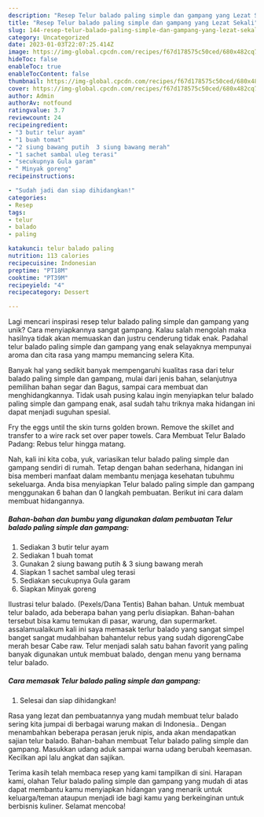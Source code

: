 ```yaml
---
description: "Resep Telur balado paling simple dan gampang yang Lezat Sekali"
title: "Resep Telur balado paling simple dan gampang yang Lezat Sekali"
slug: 144-resep-telur-balado-paling-simple-dan-gampang-yang-lezat-sekali
category: Uncategorized
date: 2023-01-03T22:07:25.414Z
image: https://img-global.cpcdn.com/recipes/f67d178575c50ced/680x482cq70/telur-balado-paling-simple-dan-gampang-foto-resep-utama.jpg
hideToc: false
enableToc: true
enableTocContent: false
thumbnail: https://img-global.cpcdn.com/recipes/f67d178575c50ced/680x482cq70/telur-balado-paling-simple-dan-gampang-foto-resep-utama.jpg
cover: https://img-global.cpcdn.com/recipes/f67d178575c50ced/680x482cq70/telur-balado-paling-simple-dan-gampang-foto-resep-utama.jpg
author: Admin
authorAv: notfound
ratingvalue: 3.7
reviewcount: 24
recipeingredient:
- "3 butir telur ayam"
- "1 buah tomat"
- "2 siung bawang putih  3 siung bawang merah"
- "1 sachet sambal uleg terasi"
- "secukupnya Gula garam"
- " Minyak goreng"
recipeinstructions:

- "Sudah jadi dan siap dihidangkan!"
categories:
- Resep
tags:
- telur
- balado
- paling

katakunci: telur balado paling 
nutrition: 113 calories
recipecuisine: Indonesian
preptime: "PT18M"
cooktime: "PT39M"
recipeyield: "4"
recipecategory: Dessert

---
```





Lagi mencari inspirasi resep telur balado paling simple dan gampang yang unik? Cara menyiapkannya sangat gampang. Kalau salah mengolah maka hasilnya tidak akan memuaskan dan justru cenderung tidak enak. Padahal telur balado paling simple dan gampang yang enak selayaknya mempunyai aroma dan cita rasa yang mampu memancing selera Kita.





Banyak hal yang sedikit banyak mempengaruhi kualitas rasa dari telur balado paling simple dan gampang, mulai dari jenis bahan, selanjutnya pemilihan bahan segar dan Bagus, sampai cara membuat dan menghidangkannya. Tidak usah pusing kalau ingin menyiapkan telur balado paling simple dan gampang enak,      asal sudah tahu triknya maka hidangan ini dapat menjadi suguhan spesial.














Fry the eggs until the skin turns golden brown. Remove the skillet and transfer to a wire rack set over paper towels. Cara Membuat Telur Balado Padang: Rebus telur hingga matang.






Nah, kali ini kita coba, yuk, variasikan telur balado paling simple dan gampang sendiri di rumah. Tetap dengan bahan sederhana, hidangan ini bisa memberi manfaat dalam membantu menjaga kesehatan tubuhmu sekeluarga. Anda bisa menyiapkan Telur balado paling simple dan gampang menggunakan 6 bahan dan 0 langkah pembuatan. Berikut ini cara dalam membuat hidangannya.

<!--inarticleads1-->

##### Bahan-bahan dan bumbu yang digunakan dalam pembuatan Telur balado paling simple dan gampang:

1. Sediakan 3 butir telur ayam
1. Sediakan 1 buah tomat
1. Gunakan 2 siung bawang putih &amp; 3 siung bawang merah
1. Siapkan 1 sachet sambal uleg terasi
1. Sediakan secukupnya Gula garam
1. Siapkan  Minyak goreng


Ilustrasi telur balado. (Pexels/Dana Tentis) Bahan bahan. Untuk membuat telur balado, ada beberapa bahan yang perlu disiapkan. Bahan-bahan tersebut bisa kamu temukan di pasar, warung, dan supermarket. assalamualaikum kali ini saya memasak terlur balado yang sangat simpel banget sangat mudahbahan bahantelur rebus yang sudah digorengCabe merah besar Cabe raw. Telur menjadi salah satu bahan favorit yang paling banyak digunakan untuk membuat balado, dengan menu yang bernama telur balado. 

<!--inarticleads2-->

##### Cara memasak Telur balado paling simple dan gampang:


1. Selesai dan siap dihidangkan!

Rasa yang lezat dan pembuatannya yang mudah membuat telur balado sering kita jumpai di berbagai warung makan di Indonesia.. Dengan menambahkan beberapa perasan jeruk nipis, anda akan mendapatkan sajian telur balado. Bahan-bahan membuat Telur balado paling simple dan gampang. Masukkan udang aduk sampai warna udang berubah keemasan. Kecilkan api lalu angkat dan sajikan. 

Terima kasih telah membaca resep yang kami tampilkan di sini. Harapan kami, olahan Telur balado paling simple dan gampang yang mudah di atas dapat membantu kamu menyiapkan hidangan yang menarik untuk keluarga/teman ataupun menjadi ide bagi kamu yang berkeinginan untuk berbisnis kuliner. Selamat mencoba!
